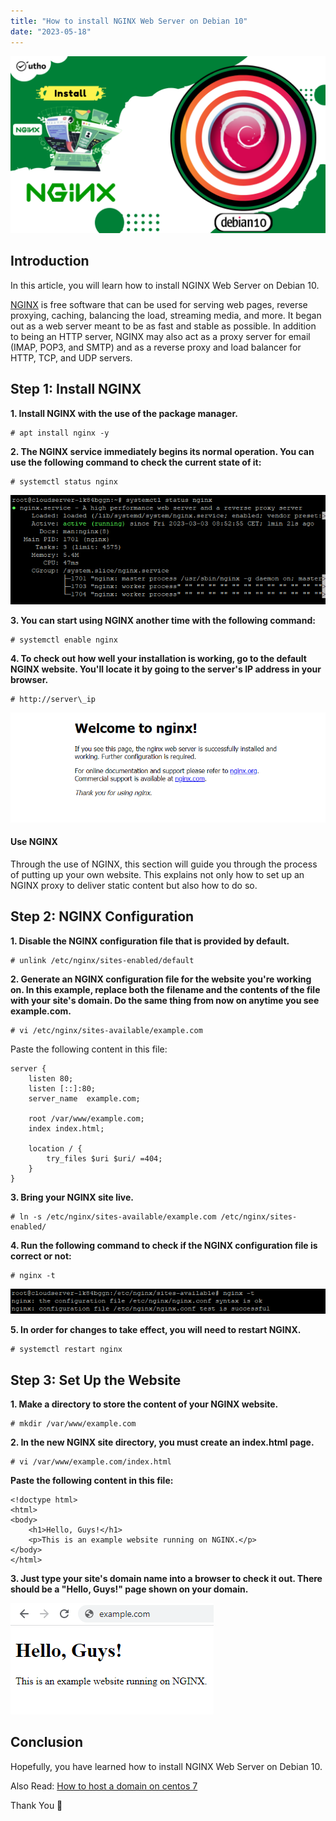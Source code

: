 ```yaml
---
title: "How to install NGINX Web Server on Debian 10"
date: "2023-05-18"
---
```


![How to install NGINX Web Server on Debian 10](images/How-to-Install-NGINX-Web-Server-on-Debian-10-1024x576.png)

## Introduction

In this article, you will learn how to install NGINX Web Server on Debian 10.

[NGINX](https://en.wikipedia.org/wiki/Nginx) is free software that can be used for serving web pages, reverse proxying, caching, balancing the load, streaming media, and more. It began out as a web server meant to be as fast and stable as possible. In addition to being an HTTP server, NGINX may also act as a proxy server for email (IMAP, POP3, and SMTP) and as a reverse proxy and load balancer for HTTP, TCP, and UDP servers.

## Step 1: Install NGINX

**1\. Install NGINX with the use of the package manager.**

```
# apt install nginx -y

```

**2\. The NGINX service immediately begins its normal operation. You can use the following command to check the current state of it:**

```
# systemctl status nginx

```

![Nginx status](images/image-842.png)

**3\. You can start using NGINX another time with the following command:**

```
# systemctl enable nginx

```

**4\. To check out how well your installation is working, go to the default NGINX website. You'll locate it by going to the server's IP address in your browser.**

```
# http://server\_ip

```

![How to Install NGINX Web Server on Debian 10](images/image-846.png)

#### Use NGINX

Through the use of NGINX, this section will guide you through the process of putting up your own website. This explains not only how to set up an NGINX proxy to deliver static content but also how to do so.

## Step 2: NGINX Configuration

**1\. Disable the NGINX configuration file that is provided by default.**

```
# unlink /etc/nginx/sites-enabled/default

```

**2\. Generate an NGINX configuration file for the website you're working on. In this example, replace both the filename and the contents of the file with your site's domain. Do the same thing from now on anytime you see example.com.**

```
# vi /etc/nginx/sites-available/example.com

```

Paste the following content in this file:

```
server {
    listen 80;
    listen [::]:80;
    server_name  example.com;

    root /var/www/example.com;
    index index.html;

    location / {
        try_files $uri $uri/ =404;
    }
}
```

**3\. Bring your NGINX site live.**

```
# ln -s /etc/nginx/sites-available/example.com /etc/nginx/sites-enabled/

```

**4\. Run the following command to check if the NGINX configuration file is correct or not:**

```
# nginx -t

```

![configuration file test](images/image-847.png)

**5\. In order for changes to take effect, you will need to restart NGINX.**

```
# systemctl restart nginx

```

## Step 3: Set Up the Website

**1\. Make a directory to store the content of your NGINX website.**

```
# mkdir /var/www/example.com

```

**2\. In the new NGINX site directory, you must create an index.html page.**

```
# vi /var/www/example.com/index.html

```

**Paste the following content in this file:**

```
<!doctype html>
<html>
<body>
    <h1>Hello, Guys!</h1>
    <p>This is an example website running on NGINX.</p>
</body>
</html>
```

**3\. Just type your site's domain name into a browser to check it out. There should be a "Hello, Guys!" page shown on your domain.**

![How to install NGINX Web Server on Debian 10](images/image-849.png)

## Conclusion

Hopefully, you have learned how to install NGINX Web Server on Debian 10.

Also Read: [How to host a domain on centos 7](https://utho.com/docs/tutorial/how-to-host-a-domain-on-centos-7/)

Thank You 🙂
